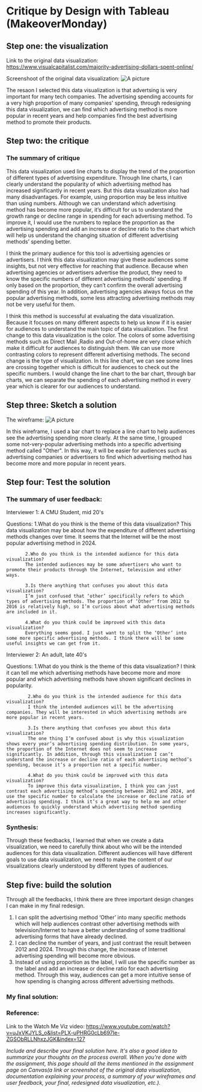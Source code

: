 # Critique by Design with Tableau (MakeoverMonday)

## Step one: the visualization

Link to the original data visualization: https://www.visualcapitalist.com/majority-advertising-dollars-spent-online/

Screenshoot of the original data visualization: ![A picture](online-revenue.jpg)

The resaon I selected this data visualization is that advertsing is very important for many tech companies. The advertising spending accounts for a very high proportion of many companies' spending, through redesigning this data visualization, we can find which advertising method is more popular in recent years and help companies find the best advertising method to promote their products. 

## Step two: the critique

 ### The summary of critique

This data visualization used line charts to display the trend of the proportion of different types of advertising expenditure. Through line charts, I can clearly understand the popularity of which advertising method has increased significantly in recent years. But this data visualization also had many disadvantages. For example, using proportion may be less intuitive than using numbers. Although we can understand which advertising method has become more popular, it’s difficult for us to understand the growth range or decline range in spending for each advertising method. To improve it, I would use the numbers to replace the proportion as the advertising spending and add an increase or decline ratio to the chart which will help us understand the changing situation of different advertising methods’ spending better. 

I think the primary audience for this tool is advertising agencies or advertisers. I think this data visualization may give these audiences some insights, but not very effective for reaching that audience. Because when advertising agencies or advertisers advertise the product, they need to know the specific numbers of different advertising methods’ spending. If only based on the proportion, they can’t confirm the overall advertising spending of this year. In addition, advertising agencies always focus on the popular advertising methods, some less attracting advertising methods may not be very useful for them.

I think this method is successful at evaluating the data visualization. Because it focuses on many different aspects to help us know if it is easier for audiences to understand the main topic of data visualization. The first change to this data visualization is the color. The colors of some advertising methods such as Direct Mail ,Radio and Out-of-home are very close which make it difficult for audiences to distinguish them. We can use more contrasting colors to represent different advertising methods. The second change is the type of visualization. In this line chart, we can see some lines are crossing together which is difficult for audiences to check out the specific numbers. I would change the line chart to the bar chart, through bar charts, we can separate the spending of each advertising method in every year which is clearer for our audiences to understand. 


## Step three: Sketch a solution

 The wireframe: ![A picture](wireframe.jpg)

  In this wireframe, I used a bar chart to replace a line chart to help audiences see the advertising spending more clearly. At the same time, I grouped some not-very-popular advertising methods into a specific advertising method called "Other". In this way, it will be easier for audiences such as advertising companies or advertisers to find which advertising method has become more and more popular in recent years.
 
## Step four: Test the solution

 ### The summary of user feedback:

Interviewer 1: A CMU Student, mid 20's

Questions: 1.What do you think is the theme of this data visualization?
            This data visualization may be about how the expenditure of different advertising methods changes over time. It seems that the Internet will be the most popular advertising method in 2024.
            
           2.Who do you think is the intended audience for this data visualization?
           The intended audiences may be some advertisers who want to promote their products through the Internet, television and other ways.

           3.Is there anything that confuses you about this data visualization?
           I’m just confused that ‘other’ specifically refers to which types of advertising methods. The proportion of ‘Other’ from 2012 to 2016 is relatively high, so I’m curious about what advertising methods are included in it. 

           4.What do you think could be improved with this data visualization? 
           Everything seems good. I just want to split the ‘Other’ into some more specific advertising methods. I think there will be some useful insights we can get from it.
         
         
Interviewer 2: An adult, late 40's

Questions: 1.What do you think is the theme of this data visualization?
             I think it can tell me which advertising methods have become more and more popular and which advertising methods have shown significant declines in popularity. 
             
            2.Who do you think is the intended audience for this data visualization?
            I think the intended audiences will be the advertising companies. They will be interested in which advertising methods are more popular in recent years.
            
            3.Is there anything that confuses you about this data visualization?
            The one thing I’m confused about is why this visualization shows every year’s advertising spending distribution. In some years, the proportion of the Internet does not seem to increase significantly. In addition, through this visualization I can’t understand the increase or decline ratio of each advertising method’s spending, because it’s a proportion not a specific number. 
            
            4.What do you think could be improved with this data visualization?
            To improve this data visualization, I think you can just contrast each advertising method’s spending between 2012 and 2024, and use the specific number to calculate the increase or decline ratio of advertising spending. I think it’s a great way to help me and other audiences to quickly understand which advertising method spending increases significantly. 


 ### Synthesis: 

  Through these feedbacks, I learned that when we create a data visualization, we need to carefully think about who will be the intended audiences for this data visualization. Different audiences will have different goals to use data visualization, we need to make the content of our visualizations clearly understood by different types of audiences.  


## Step five: build the solution

Through all the feedbacks, I think there are three important design changes I can make in my final redesign. 

1. I can split the advertising method ‘Other’ into many specific methods which will help audiences contrast other advertising methods with television/Internet to have a better understanding of some traditional advertising forms that have already declined. 
2. I can decline the number of years, and just contrast the result between 2012 and 2024. Through this change, the increase of Internet advertising spending will become more obvious. 
3. Instead of using proportion as the label, I will use the specific number as the label and add an increase or decline ratio for each advertising method. Through this way, audiences can get a more intuitive sense of how spending is changing across different advertising methods. 

 ### My final solution:


 ### Reference:
 Link to the Watch Me Viz video: https://www.youtube.com/watch?v=uJxVKJYLS_o&list=PLX-uPHRG0cLb697Ie-ZGSObRLLNhxzJGK&index=127



_Include and describe your final solution here. It's also a good idea to summarize your thoughts on the process overall. When you're done with the assignment, this page should all the items mentioned in the assignment page on Canvas(a link or screenshot of the original data visualization, documentation explaining your process, a summary of your wireframes and user feedback, your final, redesigned data visualization, etc.)._


